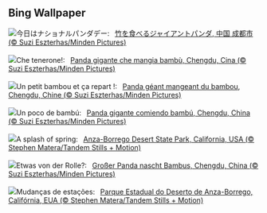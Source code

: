 ## Bing Wallpaper
![](https://www.bing.com/th?id=OHR.BambooPanda_JA-JP4357227516_UHD.jpg&w=1000)今日はナショナルパンダデー:&nbsp;&ensp;[竹を食べるジャイアントパンダ, 中国 成都市 (© Suzi Eszterhas/Minden Pictures)](https://www.bing.com/th?id=OHR.BambooPanda_JA-JP4357227516_UHD.jpg)
<br><br/>
![](https://www.bing.com/th?id=OHR.BambooPanda_IT-IT5188324890_UHD.jpg&w=1000)Che tenerone!:&nbsp;&ensp;[Panda gigante che mangia bambù, Chengdu, Cina (© Suzi Eszterhas/Minden Pictures)](https://www.bing.com/th?id=OHR.BambooPanda_IT-IT5188324890_UHD.jpg)
<br><br/>
![](https://www.bing.com/th?id=OHR.BambooPanda_FR-FR2591411752_UHD.jpg&w=1000)Un petit bambou et ça repart !:&nbsp;&ensp;[Panda géant mangeant du bambou, Chengdu, Chine (© Suzi Eszterhas/Minden Pictures)](https://www.bing.com/th?id=OHR.BambooPanda_FR-FR2591411752_UHD.jpg)
<br><br/>
![](https://www.bing.com/th?id=OHR.BambooPanda_ES-ES8233000547_UHD.jpg&w=1000)Un poco de bambú:&nbsp;&ensp;[Panda gigante comiendo bambú, Chengdu, China (© Suzi Eszterhas/Minden Pictures)](https://www.bing.com/th?id=OHR.BambooPanda_ES-ES8233000547_UHD.jpg)
<br><br/>
![](https://www.bing.com/th?id=OHR.AnzaBorregoBloom_EN-GB6213504183_UHD.jpg&w=1000)A splash of spring:&nbsp;&ensp;[Anza-Borrego Desert State Park, California, USA (© Stephen Matera/Tandem Stills + Motion)](https://www.bing.com/th?id=OHR.AnzaBorregoBloom_EN-GB6213504183_UHD.jpg)
<br><br/>
![](https://www.bing.com/th?id=OHR.BambooPanda_DE-DE5582492401_UHD.jpg&w=1000)Etwas von der Rolle?:&nbsp;&ensp;[Großer Panda nascht Bambus, Chengdu, China (© Suzi Eszterhas/Minden Pictures)](https://www.bing.com/th?id=OHR.BambooPanda_DE-DE5582492401_UHD.jpg)
<br><br/>
![](https://www.bing.com/th?id=OHR.AnzaBorregoBloom_PT-BR1895127264_UHD.jpg&w=1000)Mudanças de estações:&nbsp;&ensp;[Parque Estadual do Deserto de Anza-Borrego, Califórnia, EUA (© Stephen Matera/Tandem Stills + Motion)](https://www.bing.com/th?id=OHR.AnzaBorregoBloom_PT-BR1895127264_UHD.jpg)
<br><br/>
